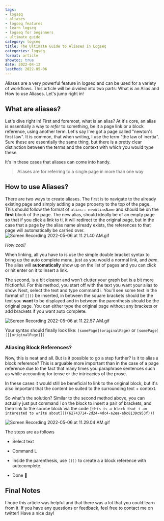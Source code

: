 ```yaml
---
tags:
- logseq
- aliases
- logseq features
- learn logseq
- logseq for beginners
- ultimate guide
category: logseq
title: The Ultimate Guide to Aliases in Logseq
categories: logseq
format: article
showtoc: true
date: 2022-04-12
lastMod: 2022-05-06
---
```

Aliases are a very powerful feature in logseq and can be used for a variety of workflows. This article will be divided into two parts: What is an Alias and How to use Aliases. Let's jump right in!

## What are aliases?

Let's dive right in! First and foremost, what is an alias? At it's core, an alias is essentially a way to _refer_ to something, be it a page link or a block reference, using another term. Let's say I've got a page called "newton's first law". It is common, that when writing, I use the term "the law of inertia". Sure these are essentially the same thing, but there is a pretty clear distinction between the terms and the context with which you would type these.

It's in these cases that aliases can come into handy.

> Aliases are for referring to a single page in more than one way

## How to use Aliases?

There are two ways to create aliases. The first is to navigate to the already existing page and simply adding a page property to the top of the page. This should follow the format of `alias:: newAliasName` and should be on the **first** block of the page. The new alias, should ideally be of an empty page so that if you click a link to ti, it will redirect to the original page, but in the case that a page by the alias name already exists, the references to that page will automatically be carried over.
![Screen Recording 2022-05-06 at 11.21.40 AM.gif](/assets/screen_recording_2022-05-06_at_11.21.40_am_1651822204933_0.gif)

_How cool!_

When linking, all you have to is use the simple double bracket syntax to bring up the auto complete menu, just as you would a normal link, and _bam_. The alias will **automatically** show up on the list of pages and you can click or hit enter on it to insert a link.

The second, is a bit cleaner and won't clutter your graph but is a bit more frictionful. For this method, you start off with the text you want your alias to show. Next, select the text and type command i. You'll see some text in the format of `[]()` be inserted, in between the square brackets should be the text you **want** to be displayed and in between the parenthesis should be the original page. You can either type the original page without any brackets or add brackets if you want auto complete.

![Screen Recording 2022-05-06 at 11.22.57 AM.gif](/assets/screen_recording_2022-05-06_at_11.22.57_am_1651822048236_0.gif)

Your syntax should finally look like: `[somePage](originalPage)` or `[somePage]([[originalPage]])`
### Aliasing Block References?

Now, this is neat and all. But is it possible to go a step further? Is it to alias a block reference? This is arguable more important than in the case of a page reference due to the fact that many times you paraphrase sentences such as while accounting for tense or the intricacies of the prose.


In these cases it would still be beneficial to link to the original block, but it's also important that the content be suited to the surrounding text + context.

So what's the solution? Similar to the second method above, you can actually just put command l on the block to insert a pair of brackets, and then link to the source block via the code `[this is a block that i am interested to write about](((62743714-2d24-4dc4-a2ea-abc8139c953f)))`

![Screen Recording 2022-05-06 at 11.29.04 AM.gif](/assets/screen_recording_2022-05-06_at_11.29.04_am_1651822353306_0.gif)

The steps are as follows

  + Select text

  + Command L

  + Inside the parenthesis, use `(())` to create a a block reference with autocomplete.

  + Done 🎉

## Final Notes

I hope this article was helpful and that there was a lot that you could learn from it. If you have any questions or feedback, feel free to contact me on twitter! Have a nice day!








